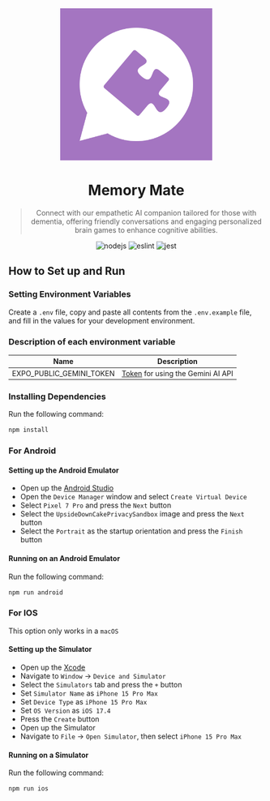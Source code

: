 <div align="center">
    <img src="https://github.com/SeoulSKY/MemoryMate/blob/main/assets/MemoryMate.png" width=300 aspect-ratio=1 alt="memorymate">
    <h1>Memory Mate</h1>
</div>

<blockquote align="center">
    Connect with our empathetic AI companion tailored for those with dementia, offering friendly conversations and engaging personalized brain games to enhance cognitive abilities.
</blockquote>

<div align="center">
    <img src="https://img.shields.io/badge/Node.js-v21.7-84ba64" alt="nodejs">
    <img src="https://github.com/SeoulSKY/MemoryMate/actions/workflows/eslint.yml/badge.svg" alt="eslint">
    <img src="https://github.com/SeoulSKY/MemoryMate/actions/workflows/jest.yml/badge.svg" alt="jest">
</div>


## How to Set up and Run

### Setting Environment Variables

Create a `.env` file, copy and paste all contents from the `.env.example` file, and fill in the values for your development environment.

### Description of each environment variable

| Name                     | Description                                                                 |
|--------------------------|-----------------------------------------------------------------------------|
| EXPO_PUBLIC_GEMINI_TOKEN | [Token](https://aistudio.google.com/app/apikey) for using the Gemini AI API |

### Installing Dependencies

Run the following command:

```bash
npm install
```

### For Android

#### Setting up the Android Emulator

* Open up the [Android Studio](https://developer.android.com/studio)
* Open the `Device Manager` window and select `Create Virtual Device`
* Select `Pixel 7 Pro` and press the `Next` button
* Select the `UpsideDownCakePrivacySandbox` image and press the `Next` button
* Select the `Portrait` as the startup orientation and press the `Finish` button

#### Running on an Android Emulator

Run the following command:

```bash
npm run android
```

### For IOS

This option only works in a `macOS`

#### Setting up the Simulator

* Open up the [Xcode](https://developer.apple.com/xcode/)
* Navigate to `Window` -> `Device and Simulator`
* Select the `Simulators` tab and press the `+` button
* Set `Simulator Name` as `iPhone 15 Pro Max`
* Set `Device Type` as `iPhone 15 Pro Max`
* Set `OS Version` as `iOS 17.4`
* Press the `Create` button
* Open up the Simulator
* Navigate to `File` -> `Open Simulator`, then select `iPhone 15 Pro Max`

#### Running on a Simulator

Run the following command:

```bash
npm run ios
```
